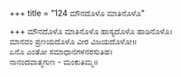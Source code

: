 +++
title = "124 ಮೌನದೊಳೊ ಮಾತಿನೊಳೊ"

+++
ಮೌನದೊಳೊ ಮಾತಿನೊಳೊ ಹಾಸ್ಯದೊಳೊ ಹಾಡಿನೊಳೊ।  
ಮಾನವಂ ಪ್ರಣಯದೊಳೊ ವೀರ ವಿಜಯದೊಳೋ॥  
ಏನೊ ಎಂತೋ ಸಮಾಧಾನಗಳನರಸುತಿಹ।  
ನಾನಂದವಾತ್ಮಗುಣ - ಮಂಕುತಿಮ್ಮ॥  
